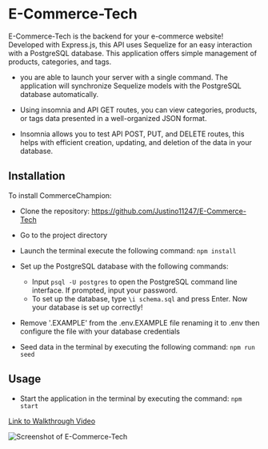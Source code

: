 # E-Commerce-Tech

E-Commerce-Tech is the backend for your e-commerce website! Developed with Express.js, this API uses Sequelize for an easy interaction with a PostgreSQL database. This application offers simple management of products, categories, and tags. 

- you are able to launch your server with a single command. The application will synchronize Sequelize models with the PostgreSQL database automatically.

- Using insomnia and API GET routes, you can view categories, products, or tags  data presented in a well-organized JSON format.

- Insomnia allows you to test API POST, PUT, and DELETE routes, this helps with efficient creation, updating, and deletion of the data in your database.

## Installation

To install CommerceChampion:

- Clone the repository: https://github.com/Justino11247/E-Commerce-Tech

- Go to the project directory

- Launch the terminal execute the following command: `npm install`

- Set up the PostgreSQL database with the following commands:

  - Input `psql -U postgres` to open the PostgreSQL command line interface. If prompted, input your password.
  - To set up the database, type `\i schema.sql` and press Enter.
    Now your database is set up correctly!

- Remove '.EXAMPLE' from the .env.EXAMPLE file renaming it to .env then configure the  file with your database credentials

- Seed data in the terminal by executing the following command: `npm run seed`

## Usage

- Start the application in the terminal by executing the  command: `npm start`

[Link to Walkthrough Video](https://drive.google.com/uc?id=1JQ-Y01yd66TQOIrfAWg3vrkgpS7noYQ6&export=download)

![Screenshot of E-Commerce-Tech]()